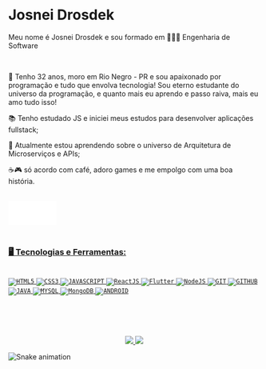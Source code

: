 <br>
<br>

<div dsplay="inline-block">
 
  <h1 align="left">Josnei Drosdek</h1>
  <p>Meu nome é Josnei Drosdek e sou formado em 👨🏻‍🎓 Engenharia de Software</P>
  <br>
  <p align="left">💬 Tenho 32 anos, moro em Rio Negro - PR e sou apaixonado por programação e tudo que envolva tecnologia! Sou eterno estudante do universo da programação, e quanto mais eu aprendo e passo raiva, mais eu amo tudo isso!</p>
  <p align="left">📚 Tenho estudado JS e iniciei meus estudos para desenvolver aplicações fullstack;</p>
  <p align="left">🌱 Atualmente estou aprendendo sobre o universo de Arquitetura de     Microserviços e APIs;</p>
  <p align="left">☕🎮 só acordo com café, adoro games e me empolgo com uma boa história.</p>
<br>
  <a href="https://www.instagram.com/josneidrosdek/" target="_blank"><img align="left" alt="Instagram" width="48px" src="https://github.com/Aakarsh-B/trying-repos/blob/master/insta.svg" />
  <a href="https://www.linkedin.com/in/josneidrosdek/" target="_blank"><img align="left" alt="LinkedIn" width="48px" src="https://github.com/Aakarsh-B/trying-repos/blob/master/linkedin.svg" />
</div>

<br>
<br>
<br>
<br>

### 🖥️ Tecnologias e Ferramentas:

<!-- <img width="300px" align="right" src="https://github.com/drosdek/drosdek/blob/main/assets/img/avatar_2.png"> -->

<br>
 <code><img style="background: white" width="40px" src="https://cdn.jsdelivr.net/gh/devicons/devicon/icons/html5/html5-original-wordmark.svg" title = "HTML5"/></code>
 <code><img style="background: white" width="40px" src="https://cdn.jsdelivr.net/gh/devicons/devicon/icons/css3/css3-original-wordmark.svg" title = "CSS3"/></code>
 <code><img style="background: white" width="40px" src="https://cdn.jsdelivr.net/gh/devicons/devicon/icons/javascript/javascript-original.svg" title = "JAVASCRIPT"/></code>
 <code><img style="background: white" width="40px" src="https://cdn.jsdelivr.net/gh/devicons/devicon/icons/react/react-original-wordmark.svg" title = "ReactJS"/></code>
 <code><img style="background: white" width="40px" src="https://cdn.jsdelivr.net/gh/devicons/devicon/icons/flutter/flutter-original.svg" title = "Flutter"/></code>
 <code><img style="background: white" width="40px" src="https://cdn.jsdelivr.net/gh/devicons/devicon/icons/nodejs/nodejs-original-wordmark.svg" title = "NodeJS"/></code>
 <code><img style="background: white" width="40px" src="https://cdn.jsdelivr.net/gh/devicons/devicon/icons/git/git-original.svg" title = "GIT"/></code>
 <code><img style="background: white" width="40px" src="https://cdn.jsdelivr.net/gh/devicons/devicon/icons/github/github-original.svg" title = "GITHUB"/></code>
 <code><img style="background: white" width="40px" src="https://cdn.jsdelivr.net/gh/devicons/devicon/icons/java/java-original.svg" title = "JAVA"/></code>
 <code><img style="background: white" width="40px" src="https://cdn.jsdelivr.net/gh/devicons/devicon/icons/mysql/mysql-original.svg" title = "MYSQL"/></code>
 <code><img src="https://cdn.jsdelivr.net/gh/devicons/devicon/icons/mongodb/mongodb-original-wordmark.svg" alt="MongoDB" width="40px" style="background-color:white"></code>
 <code><img style="background: white" width="40px" src="https://cdn.jsdelivr.net/gh/devicons/devicon/icons/android/android-original.svg" title = "ANDROID"/></code>
<br>
<br>
<br>
<br>

##

<p align="center">
<a href="https://github.com/drosdek">
  <img height="180em" src="https://github-readme-stats-eight-theta.vercel.app/api?username=drosdek&show_icons=true&theme=algolia&include_all_commits=true&count_private=true"/>
  <img height="180em" src="https://github-readme-stats-eight-theta.vercel.app/api/top-langs/?username=drosdek&layout=compact&langs_count=8&theme=algolia"/>
</a>
</p>

![Snake animation](https://github.com/drosdek/drosdek/blob/output/github-contribution-grid-snake.svg)
